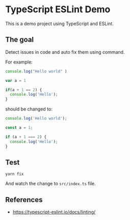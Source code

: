 # TypeScript ESLint Demo

This is a demo project using TypeScript and ESLint.


## The goal

Detect issues in code and auto fix them using command.

For example:

```ts
console.log("Hello world" )

var a = 1

if(a + 1 == 2) {
  console.log('Hello');
}
```

should be changed to:

```ts
console.log('Hello world');

const a = 1;

if (a + 1 === 2) {
  console.log('Hello');
}

```


## Test

```
yarn fix
```

And watch the change to `src/index.ts` file.


## References

- https://typescript-eslint.io/docs/linting/

